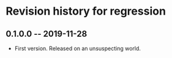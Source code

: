 # Revision history for regression

## 0.1.0.0 -- 2019-11-28

* First version. Released on an unsuspecting world.
